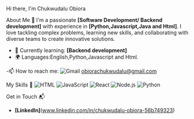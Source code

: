 Hi there, I'm Chukwudalu Obiora

About Me 🚀
I'm a passionate **[Software Development/ Backend development]** with experience in **[Python,Javascript,Java and Html]**. I love tackling complex problems, learning new skills, and collaborating with diverse teams to create innovative solutions.

- 🌱 Currently learning: **[Backend development]**
- 🌍 Languages:English,Python,Javascript and Html.
  
-📫 How to reach me: 
![Gmail](	https://img.shields.io/badge/Gmail-D14836?style=for-the-badge&logo=gmail&logoColor=white)  obiorachukwudalu@gmail.com

My Skills 🧠
![HTML](https://img.shields.io/badge/-HTML-E34F26?style=flat-square&logo=html5&logoColor=white)
![JavaScript](https://img.shields.io/badge/-JavaScript-F7DF1E?style=flat-square&logo=javascript&logoColor=black)
![React](https://img.shields.io/badge/-React-61DAFB?style=flat-square&logo=react&logoColor=black)
![Node.js](https://img.shields.io/badge/-Node.js-339933?style=flat-square&logo=node.js&logoColor=white)
![Python](https://img.shields.io/badge/Python-FFD43B?style=for-the-badge&logo=python&logoColor=blue)

Get in Touch 📬
- **[LinkedIn]**(www.linkedin.com/in/chukwudalu-obiora-56b749323)
